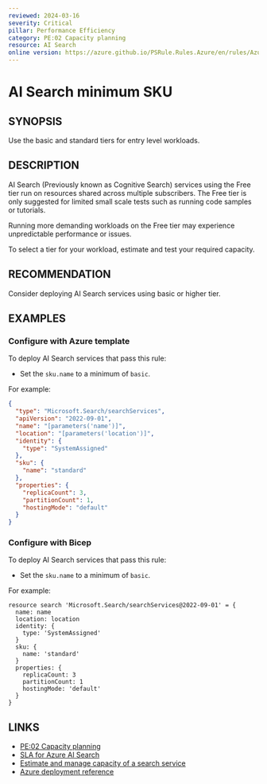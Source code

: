 ```yaml
---
reviewed: 2024-03-16
severity: Critical
pillar: Performance Efficiency
category: PE:02 Capacity planning
resource: AI Search
online version: https://azure.github.io/PSRule.Rules.Azure/en/rules/Azure.Search.SKU/
---
```


# AI Search minimum SKU

## SYNOPSIS

Use the basic and standard tiers for entry level workloads.

## DESCRIPTION

AI Search (Previously known as Cognitive Search) services using the Free tier run on resources shared across multiple subscribers.
The Free tier is only suggested for limited small scale tests such as running code samples or tutorials.

Running more demanding workloads on the Free tier may experience unpredictable performance or issues.

To select a tier for your workload, estimate and test your required capacity.

## RECOMMENDATION

Consider deploying AI Search services using basic or higher tier.

## EXAMPLES

### Configure with Azure template

To deploy AI Search services that pass this rule:

- Set the `sku.name` to a minimum of `basic`.

For example:

```json
{
  "type": "Microsoft.Search/searchServices",
  "apiVersion": "2022-09-01",
  "name": "[parameters('name')]",
  "location": "[parameters('location')]",
  "identity": {
    "type": "SystemAssigned"
  },
  "sku": {
    "name": "standard"
  },
  "properties": {
    "replicaCount": 3,
    "partitionCount": 1,
    "hostingMode": "default"
  }
}
```

### Configure with Bicep

To deploy AI Search services that pass this rule:

- Set the `sku.name` to a minimum of `basic`.

For example:

```bicep
resource search 'Microsoft.Search/searchServices@2022-09-01' = {
  name: name
  location: location
  identity: {
    type: 'SystemAssigned'
  }
  sku: {
    name: 'standard'
  }
  properties: {
    replicaCount: 3
    partitionCount: 1
    hostingMode: 'default'
  }
}
```

<!-- external:avm avm/res/search/search-service sku -->

## LINKS

- [PE:02 Capacity planning](https://learn.microsoft.com/azure/well-architected/performance-efficiency/capacity-planning)
- [SLA for Azure AI Search](https://www.microsoft.com/licensing/docs/view/Service-Level-Agreements-SLA-for-Online-Services)
- [Estimate and manage capacity of a search service](https://learn.microsoft.com/azure/search/search-capacity-planning)
- [Azure deployment reference](https://learn.microsoft.com/azure/templates/microsoft.search/searchservices)
